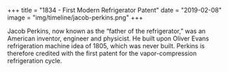 +++
title = "1834 - First Modern Refrigerator Patent"
date = "2019-02-08"
image = "img/timeline/jacob-perkins.png"
+++

Jacob Perkins, now known as the “father of the refrigerator,” was an American inventor, engineer and physicist. He built upon Oliver Evans refrigeration machine idea of 1805, which was never built. Perkins is therefore credited with the first patent for the vapor-compression refrigeration cycle.

<!--more-->
